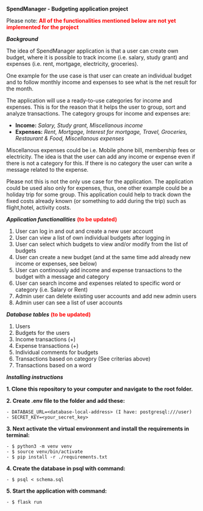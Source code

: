 **SpendManager - Budgeting application project**

Please note:  **<span style="color: red;">All of the functionalities mentioned below are not yet implemented for the project</span>**


***Background***

The idea of SpendManager application is that a user can create own budget, where it is possible to track income (i.e. salary, study grant) and expenses (i.e. rent, mortgage, electricity, groceries).

One example for the use case is that user can create an individual budget and to follow monthly income and expenses to see what is the net result for the month. 

The application will use a ready-to-use categories for income and expenses. This is for the reason that it helps the user to group, sort and analyze transactions. The category groups for income and expenses are:

- **Income:** *Salary, Study grant, Miscellanous income*
- **Expenses:** *Rent, Mortgage, Interest for mortgage, Travel, Groceries, Restaurant & Food,  Miscellanous expenses*

Miscellanous expenses could be i.e. Mobile phone bill, membership fees or electricity. The idea is that the user can add any income or expense even if there is not a category for this. 
If there is no category the user can write a message related to the expense.

Please not this is not the only use case for the application. The application could be used also only for expenses, thus, one other example could be a holiday trip for some group. This application could help to track down the fixed costs already known (or something to add during the trip) such as flight,hotel, activity costs.

***Application functionalities*** **<span style="color: red;"> (to be updated)</span>** 

1. User can log in and out and create a new user account
2. User can view a list of own individual budgets after logging in
3. User can select which budgets to view and/or modify from the list of budgets
4. User can create a new budget (and at the same time add already new income or expenses, see below)
5. User can continously add income and expense transactions to the budget with a message and category
6. User can search income and expenses related to specific word or category (i.e. Salary or Rent)
7. Admin user can delete existing user accounts and add new admin users
8. Admin user can see a list of user accounts

***Database tables*** **<span style="color: red;"> (to be updated)</span>**
1. Users
2. Budgets for the users
3. Income transactions (+)
4. Expense transactions (+)
5. Individual comments for budgets
6. Transactions based on category (See criterias above)
7. Transactions based on a word

***Installing instructions*** 

**1. Clone this repository to your computer and navigate to the root folder.**

**2. Create .env file to the folder and add these:**

    - DATABASE_URL=<database-local-address> (I have: postgresql:///user)
    - SECRET_KEY=<your_secret_key>
  
**3. Next activate the virtual environment and install the requirements in terminal:**
  
    - $ python3 -m venv venv
    - $ source venv/bin/activate
    - $ pip install -r ./requirements.txt
   
**4. Create the database in psql with command:**

    - $ psql < schema.sql
  
**5. Start the application with command:**

    - $ flask run
